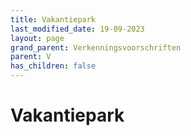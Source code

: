 ```yaml
---
title: Vakantiepark
last_modified_date: 19-09-2023
layout: page
grand_parent: Verkenningsvoorschriften
parent: V
has_children: false
---
```


Vakantiepark
============

